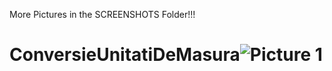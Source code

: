More Pictures in the SCREENSHOTS Folder!!!


# ConversieUnitatiDeMasura![Picture 1](https://user-images.githubusercontent.com/117597206/233753006-607b00ae-d1e9-4f92-a041-0c6b97c4e93f.png)
